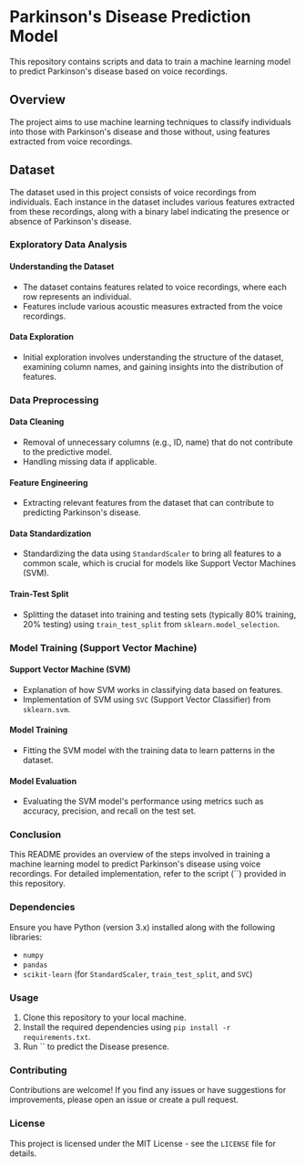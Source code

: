 # Parkinson's Disease Prediction Model

This repository contains scripts and data to train a machine learning model to predict Parkinson's disease based on voice recordings.

## Overview

The project aims to use machine learning techniques to classify individuals into those with Parkinson's disease and those without, using features extracted from voice recordings.

## Dataset

The dataset used in this project consists of voice recordings from individuals. Each instance in the dataset includes various features extracted from these recordings, along with a binary label indicating the presence or absence of Parkinson's disease.

### Exploratory Data Analysis

#### Understanding the Dataset

- The dataset contains features related to voice recordings, where each row represents an individual.
- Features include various acoustic measures extracted from the voice recordings.

#### Data Exploration

- Initial exploration involves understanding the structure of the dataset, examining column names, and gaining insights into the distribution of features.

### Data Preprocessing

#### Data Cleaning

- Removal of unnecessary columns (e.g., ID, name) that do not contribute to the predictive model.
- Handling missing data if applicable.

#### Feature Engineering

- Extracting relevant features from the dataset that can contribute to predicting Parkinson's disease.

#### Data Standardization

- Standardizing the data using `StandardScaler` to bring all features to a common scale, which is crucial for models like Support Vector Machines (SVM).

#### Train-Test Split

- Splitting the dataset into training and testing sets (typically 80% training, 20% testing) using `train_test_split` from `sklearn.model_selection`.

### Model Training (Support Vector Machine)

#### Support Vector Machine (SVM)

- Explanation of how SVM works in classifying data based on features.
- Implementation of SVM using `SVC` (Support Vector Classifier) from `sklearn.svm`.

#### Model Training

- Fitting the SVM model with the training data to learn patterns in the dataset.

#### Model Evaluation

- Evaluating the SVM model's performance using metrics such as accuracy, precision, and recall on the test set.

### Conclusion

This README provides an overview of the steps involved in training a machine learning model to predict Parkinson's disease using voice recordings. For detailed implementation, refer to the script (``) provided in this repository.

### Dependencies

Ensure you have Python (version 3.x) installed along with the following libraries:
- `numpy`
- `pandas`
- `scikit-learn` (for `StandardScaler`, `train_test_split`, and `SVC`)

### Usage

1. Clone this repository to your local machine.
2. Install the required dependencies using `pip install -r requirements.txt`.
3. Run `` to predict the Disease presence.

### Contributing

Contributions are welcome! If you find any issues or have suggestions for improvements, please open an issue or create a pull request.

### License

This project is licensed under the MIT License - see the `LICENSE` file for details.
